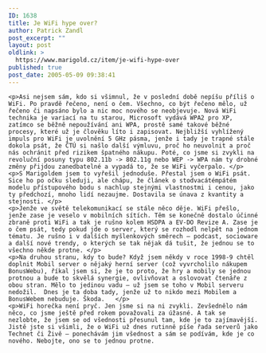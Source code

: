 ```yaml
---
ID: 1638
title: Je WiFi hype over?
author: Patrick Zandl
post_excerpt: ""
layout: post
oldlink: >
  https://www.marigold.cz/item/je-wifi-hype-over
published: true
post_date: 2005-05-09 09:38:41
---
```

	<p>Asi nejsem sám, kdo si všimnul, že v poslední době nepíšu příliš o WiFi. Po pravdě řečeno, není o čem. Všechno, co být řečeno mělo, už řečeno či napsáno bylo a nic moc nového se neobjevuje. Nová WiFi technika je variací na tu starou, Microsoft vydává WPA2 pro XP, zatímco se běžně nepoužívání ani WPA, prostě samé takové běžné procesy, které už je člověku líto i zapisovat. Nejbližší vyhlížený impuls pro WiFi je uvolnění 5 GHz pásma, jenže i tady je trapné stále dokola psát, že ČTÚ si našlo další výmluvu, proč ho neuvolnit a proč nás ochránit před rizikem špatného nákupu. Poté, co jsme si zvykli na revoluční posuny typu 802.11b -> 802.11g nebo WEP -> WPA nám ty drobné změny přijdou zanedbatelné a vypadá to, že se WiFi vyčerpalo. </p>
	<p>S Marigoldem jsem to vyřešil jednoduše. Přestal jsem o WiFi psát. Sice ho po očku sleduji, ale chápu, že článek o stodvacátémpátém modelu přístupového bodu s nachlup stejnými vlastnostmi i cenou, jako ty předchozí, mnoho lidí nezaujme. Dostavila se únava z kvantity a stejnosti. </p>
	<p>Jenže ve světě telekomunikací se stále něco děje. WiFi přešlo, jenže zase je veselo v mobilních sítích. Těm se konečně dostalo účinné zbraně proti WiFi a tak je rušno kolem HSDPA a EV-DO Revize A. Zase je o čem psát, tedy pokud jde o server, který se rozhodl nelpět na jednom tématu. Je rušno i v dalších myšlenkových směrech – podcast, socioware a další nové trendy, o kterých se tak nějak dá tušit, že jednou se to všechno někde protne. </p>
	<p>Na druhou stranu, kdy to bude? Když jsem někdy v roce 1998-9 chtěl doplnit Mobil server o nějaký herní server (což vyvrcholilo nákupem BonusWebu), říkal jsem si, že je to proto, že hry a mobily se jednou protnou a bude to skvělá synergie, ovlivňovat a oslovovat čtenáře z obou stran. Mělo to jedinou vadu – už jsem se toho v Mobil serveru nedožil.  Dnes je ta doba tady, jenže už to nikdo mezi Mobilem a BonusWebem nebuduje. Škoda.   </p>
	<p>WiFi horečka není pryč. Jen jsme si na ni zvykli. Zevšednělo nám něco, co jsme ještě před rokem považovali za úžasné. A tak se nezlobte, že jsem se od všednosti přesunul tam, kde je to zajímavější. Jistě jste si všimli, že o WiFi už dnes rutinně píše řada serverů jako Technet či Živě – ponechávám jim všednost a sám se podívám, kde je co nového. Nebojte, ono se to jednou protne.
</p>